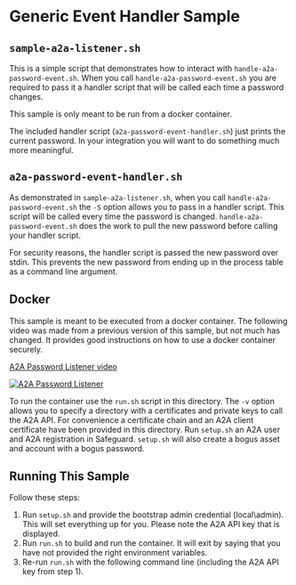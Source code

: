 Generic Event Handler Sample
============================

## `sample-a2a-listener.sh`

This is a simple script that demonstrates how to interact with
`handle-a2a-password-event.sh`. When you call `handle-a2a-password-event.sh` you
are required to pass it a handler script that will be called each time a password
changes.

This sample is only meant to be run from a docker container.

The included handler script (`a2a-password-event-handler.sh`) just prints the
current password. In your integration you will want to do something much more
meaningful.

## `a2a-password-event-handler.sh`

As demonstrated in `sample-a2a-listener.sh`, when you call `handle-a2a-password-event.sh`
the `-S` option allows you to pass in a handler script. This script will be called
every time the password is changed. `handle-a2a-password-event.sh` does the work to
pull the new password before calling your handler script.

For security reasons, the handler script is passed the new password over stdin.
This prevents the new password from ending up in the process table as a command
line argument.

## Docker

This sample is meant to be executed from a docker container. The following video
was made from a previous version of this sample, but not much has changed. It
provides good instructions on how to use a docker container securely.

[A2A Password Listener video](https://www.youtube.com/watch?v=UQFcNgYKnTI)

[![A2A Password Listener](https://img.youtube.com/vi/UQFcNgYKnTI/0.jpg)](https://www.youtube.com/watch?v=UQFcNgYKnTI)

To run the container use the `run.sh` script in this directory. The `-v` option
allows you to specify a directory with a certificates and private keys to call
the A2A API. For convenience a certificate chain and an A2A client certificate
have been provided in this directory. Run `setup.sh` an A2A user and A2A
registration in Safeguard. `setup.sh` will also create a bogus asset and account
with a bogus password.

## Running This Sample

Follow these steps:

1. Run `setup.sh` and provide the bootstrap admin credential (local\admin). This
   will set everything up for you. Please note the A2A API key that is displayed.
2. Run `run.sh` to build and run the container. It will exit by saying that you
   have not provided the right environment variables.
3. Re-run `run.sh` with the following command line (including the A2A API key from
   step 1).

```bash

```
